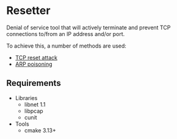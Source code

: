# Resetter

Denial of service tool that will actively terminate and prevent TCP connections to/from an IP address and/or port.

To achieve this, a number of methods are used:

* [TCP reset attack](https://en.wikipedia.org/wiki/TCP_reset_attack)
* [ARP poisoning](https://en.wikipedia.org/wiki/ARP_spoofing)

## Requirements

* Libraries
    * libnet 1.1
    * libpcap
    * cunit
* Tools
    * cmake 3.13+
